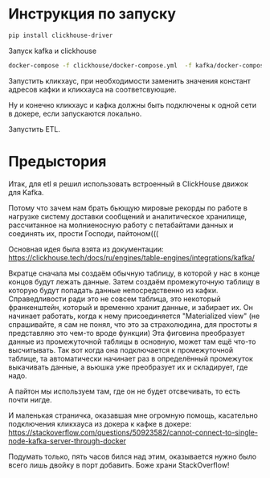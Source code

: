 # Инструкция по запуску
```bash
pip install clickhouse-driver
```

Запуск kafka и clickhouse
```bash
docker-compose -f clickhouse/docker-compose.yml  -f kafka/docker-compose.yml up --build
```


Запустить кликхаус, при необходимости заменить значения констант адресов кафки и кликхауса на соответсвующие.

Ну и конечно кликхаус и кафка должны быть подключены к одной сети в докере, если запускаются локально.

Запустить ETL.

# Предыстория

Итак, для etl я решил использовать встроенный в ClickHouse движок для Kafka.

Потому что зачем нам брать бьющую мировые рекорды по работе в нагрузке систему доставки сообщений и аналитическое
хранилище, рассчитанное на молниеносную работу с петабайтами данных и соединять их, прости Господи, пайтоном(((

Основная идея была взята из документации:
https://clickhouse.tech/docs/ru/engines/table-engines/integrations/kafka/

Вкратце сначала мы создаём обычную таблицу, в которой у нас в конце концов будут лежать данные. Затем создаём
промежуточную таблицу в которую будут попадать данные непосредственно из кафки. Справедливости ради это не совсем
таблица, это некоторый франкенштейн, который и временно хранит данные, и забирает их. Он начинает работать, когда к нему
присоединяется "Materialized view" (не спрашивайте, я сам не понял, что это за страхолюдина, для простоты я представляю
это чем-то вроде функции)
Эта фиговина преобразует данные из промежуточной таблицы в основную, может там ещё что-то высчитывать. Так вот когда она
подключается к промежуточной таблице, та автоматически начинает раз в определённый промежуток выкачивать данные, а
вьюшка уже преобразует их и складирует, где надо.

А пайтон мы используем там, где он не будет отсвечивать, то есть почти нигде.

И маленькая страничка, оказавшая мне огромную помощь, касательно подключения кликхауса из докера к кафке в докере:
https://stackoverflow.com/questions/50923582/cannot-connect-to-single-node-kafka-server-through-docker

Подумать только, пять часов бился над этим, оказывается нужно было всего лишь двойку в порт добавить. Боже храни
StackOverflow!
